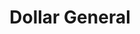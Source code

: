 ---
title: "Dollar General"
url: /oak-ridge/dollar-general-oak-ridge-turnpike/
shop: variety store
---